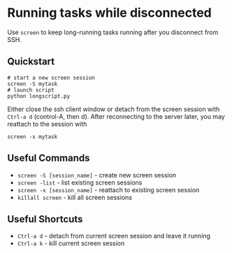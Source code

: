 # Running tasks while disconnected

Use `screen` to keep long-running tasks running after you disconnect from SSH.

## Quickstart

    # start a new screen session
    screen -S mytask
    # launch script
    python longscript.py
    
Either close the ssh client window or detach from the screen session with `Ctrl-a d` (control-A, then d).  After reconnecting to the server later, you may reattach to the session with

    screen -x mytask

## Useful Commands

- `screen -S [session_name]` - create new screen session
- `screen -list` - list existing screen sessions
- `screen -x [session_name]` - reattach to existing screen session
- `killall screen` - kill all screen sessions

## Useful Shortcuts

- `Ctrl-a d` - detach from current screen session and leave it running
- `Ctrl-a k` - kill current screen session
